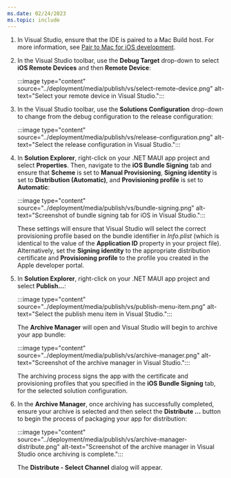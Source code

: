 ```yaml
---
ms.date: 02/24/2023
ms.topic: include
---
```


1. In Visual Studio, ensure that the IDE is paired to a Mac Build host. For more information, see [Pair to Mac for iOS development](~/ios/pair-to-mac.md).

1. In the Visual Studio toolbar, use the **Debug Target** drop-down to select **iOS Remote Devices** and then **Remote Device**:

    :::image type="content" source="../deployment/media/publish/vs/select-remote-device.png" alt-text="Select your remote device in Visual Studio.":::

1. In the Visual Studio toolbar, use the **Solutions Configuration** drop-down to change from the debug configuration to the release configuration:

    :::image type="content" source="../deployment/media/publish/vs/release-configuration.png" alt-text="Select the release configuration in Visual Studio.":::

1. In **Solution Explorer**, right-click on your .NET MAUI app project and select **Properties**. Then, navigate to the **iOS Bundle Signing** tab and ensure that **Scheme** is set to **Manual Provisioning**, **Signing identity** is set to **Distribution (Automatic)**, and **Provisioning profile** is set to **Automatic**:

    :::image type="content" source="../deployment/media/publish/vs/bundle-signing.png" alt-text="Screenshot of bundle signing tab for iOS in Visual Studio.":::

    These settings will ensure that Visual Studio will select the correct provisioning profile based on the bundle identifier in *Info.plist* (which is identical to the value of the **Application ID** property in your project file). Alternatively, set the **Signing identity** to the appropriate distribution certificate and **Provisioning profile** to the profile you created in the Apple developer portal.

1. In **Solution Explorer**, right-click on your .NET MAUI app project and select **Publish...**:

    :::image type="content" source="../deployment/media/publish/vs/publish-menu-item.png" alt-text="Select the publish menu item in Visual Studio.":::

    The **Archive Manager** will open and Visual Studio will begin to archive your app bundle:

    :::image type="content" source="../deployment/media/publish/vs/archive-manager.png" alt-text="Screenshot of the archive manager in Visual Studio.":::

    The archiving process signs the app with the certificate and provisioning profiles that you specified in the **iOS Bundle Signing** tab, for the selected solution configuration.

1. In the **Archive Manager**, once archiving has successfully completed, ensure your archive is selected and then select the **Distribute ...** button to begin the process of packaging your app for distribution:

    :::image type="content" source="../deployment/media/publish/vs/archive-manager-distribute.png" alt-text="Screenshot of the archive manager in Visual Studio once archiving is complete.":::

    The **Distribute - Select Channel** dialog will appear.
